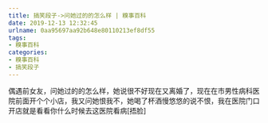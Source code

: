 ```yaml
---
title: 搞笑段子->问她过的的怎么样 | 糗事百科
date: 2019-12-13 12:32:45
urlname: 0aa95697aa92b648e80110213ef8df55
tags: 
- 糗事百科
categories:
- 糗事百科
- 搞笑段子
---
```

偶遇前女友，问她过的的怎么样，她说很不好现在又离婚了，现在在市男性病科医院前面开个个小店，我又问她恨我不，她喝了杯酒慢悠悠的说不恨，我在医院门口开店就是看看你什么时候去这医院看病[捂脸]


